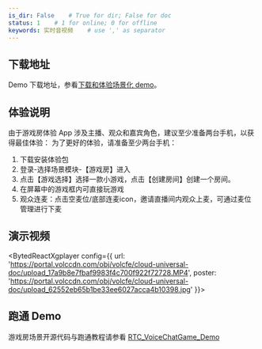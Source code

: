 ```yaml
---
is_dir: False    # True for dir; False for doc
status: 1    # 1 for online; 0 for offline
keywords: 实时音视频    # use ',' as separator
---
```


## 下载地址

Demo 下载地址，参看[下载和体验场景化 demo](1163794#%E4%B8%8B%E8%BD%BD%E5%92%8C%E4%BD%93%E9%AA%8C%E5%9C%BA%E6%99%AF%E5%8C%96-demo)。

## 体验说明

由于游戏房体验 App 涉及主播、观众和嘉宾角色，建议至少准备两台手机，以获得最佳体验：
为了更好的体验，请准备至少两台手机：

1. 下载安装体验包
2. 登录-选择场景模块-【游戏房】进入
3. 点击【游戏选择】选择一款小游戏，点击【创建房间】创建一个房间。
4. 在屏幕中的游戏框内可直接玩游戏
5. 观众连麦：点击空麦位/底部连麦icon，邀请直播间内观众上麦，可通过麦位管理进行下麦

## 演示视频

<BytedReactXgplayer config={{ url: 'https://portal.volccdn.com/obj/volcfe/cloud-universal-doc/upload_17a9b8e7fbaf9983f4c700f922f72728.MP4', poster: 'https://portal.volccdn.com/obj/volcfe/cloud-universal-doc/upload_62552eb65b1be33ee6027acca4b10398.jpg' }}></BytedReactXgplayer>

## 跑通 Demo

游戏房场景开源代码与跑通教程请参看 [RTC_VoiceChatGame_Demo](https://github.com/volcengine/RTC_VoiceChatGame_Demo)
